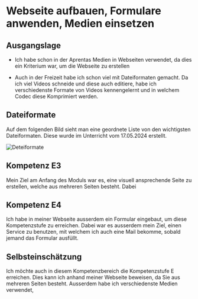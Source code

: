 # Webseite aufbauen, Formulare anwenden, Medien einsetzen

## Ausgangslage

- Ich habe schon in der Aprentas Medien in Webseiten verwendet, da dies ein Kriterium war, um die Webseite zu erstellen

- Auch in der Freizeit habe ich schon viel mit Dateiformaten gemacht. Da ich viel Videos schneide und diese auch editiere, habe ich verschiedenste Formate von Videos kennengelernt und in welchem Codec diese Komprimiert werden. 


## Dateiformate

Auf dem folgenden Bild sieht man eine geordnete Liste von den wichtigsten Dateiformaten. Diese wurde im Unterricht vom 17.05.2024 erstellt.

![Deteiformate](Unterricht17.05.2024_Dateiformate.png)

## Kompetenz E3

Mein Ziel am Anfang des Moduls war es, eine visuell ansprechende Seite zu erstellen, welche aus mehreren Seiten besteht. Dabei 


## Kompetenz E4

Ich habe in meiner Webseite ausserdem ein Formular eingebaut, um diese Kompetenzstufe zu erreichen. Dabei war es ausserdem mein Ziel, einen Service zu benutzen, mit welchem ich auch eine Mail bekomme, sobald jemand das Formular ausfüllt.

## Selbsteinschätzung

Ich möchte auch in diesem Kompetenzbereich die Kompetenzstufe E erreichen. Dies kann ich anhand meiner Webseite beweisen, da Sie aus mehreren Seiten besteht. Ausserdem habe ich verschiedenste Medien verwendet, 